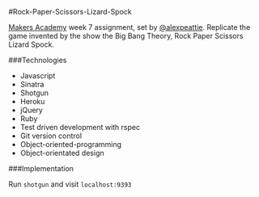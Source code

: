 #Rock-Paper-Scissors-Lizard-Spock

[Makers Academy](www.makersacademy.com) week 7 assignment, set by [@alexpeattie](https://github.com/alexpeattie). Replicate the game invented by the show the Big Bang Theory, Rock Paper Scissors Lizard Spock.



###Technologies

* Javascript
* Sinatra
* Shotgun
* Heroku
* jQuery
* Ruby
* Test driven development with rspec
* Git version control
* Object-oriented-programming
* Object-orientated design

###Implementation

Run `shotgun` and visit `localhost:9393`
